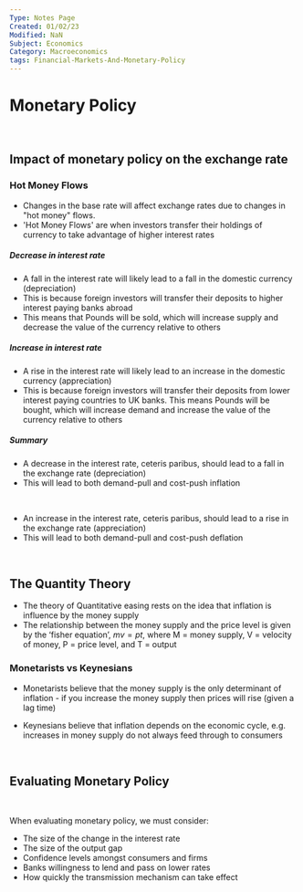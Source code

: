 ```yaml
---
Type: Notes Page
Created: 01/02/23
Modified: NaN
Subject: Economics
Category: Macroeconomics
tags: Financial-Markets-And-Monetary-Policy
---
```


# Monetary Policy

</br>

## Impact of monetary policy on the exchange rate

### Hot Money Flows

- Changes in the base rate will affect exchange rates due to changes in "hot money" flows.
- 'Hot Money Flows' are when investors transfer their holdings of currency to take advantage of higher interest rates
##### Decrease in interest rate
- A fall in the interest rate will likely lead to a fall in the domestic currency (depreciation)
- This is because foreign investors will transfer their deposits to higher interest paying banks abroad
- This means that Pounds will be sold, which will increase supply and decrease the value of the currency relative to others

##### Increase in interest rate

- A rise in the interest rate will likely lead to an increase in the domestic currency (appreciation)
- This is because foreign investors will transfer their deposits from lower interest paying countries to UK banks. This means Pounds will be bought, which will increase demand and increase the value of the currency relative to others

##### Summary

- A decrease in the interest rate, ceteris paribus, should lead to a fall in the exchange rate (depreciation)
- This will lead to both demand-pull and cost-push inflation
</br>

- An increase in the interest rate, ceteris paribus, should lead to a rise in the exchange rate (appreciation)
- This will lead to both demand-pull and cost-push deflation

</br>

## The Quantity Theory

- The theory of Quantitative easing rests on the idea that inflation is influence by the money supply
- The relationship between the money supply and the price level is given by the ‘fisher equation’, $mv = pt$, where M = money supply, V = velocity of money, P = price level, and T = output

### Monetarists vs Keynesians

- Monetarists believe that the money supply is the only determinant of inflation - if you increase the money supply then prices will rise (given a lag time)

- Keynesians believe that inflation depends on the economic cycle, e.g. increases in money supply do not always feed through to consumers

</br>

## Evaluating Monetary Policy
</br>

When evaluating monetary policy, we must consider:

- The size of the change in the interest rate 
- The size of the output gap
- Confidence levels amongst consumers and firms
- Banks willingness to lend and pass on lower rates
- How quickly the transmission mechanism can take effect